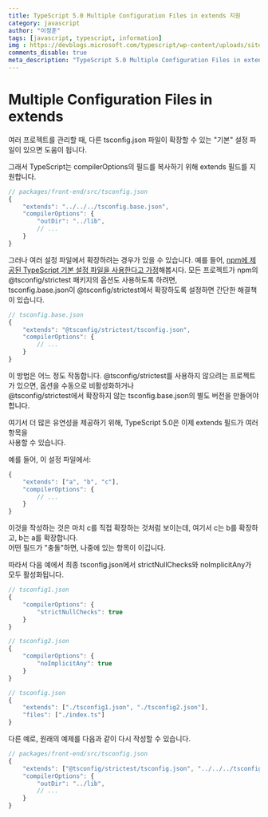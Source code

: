 ```yaml
---
title: TypeScript 5.0 Multiple Configuration Files in extends 지원
category: javascript
author: "이정훈"
tags: [javascript, typescript, information]
img : https://devblogs.microsoft.com/typescript/wp-content/uploads/sites/11/2023/03/5-0-feature-image-square-bounds-1.png
comments_disable: true
meta_description: "TypeScript 5.0 Multiple Configuration Files in extends 지원"
---
```


# Multiple Configuration Files in extends

여러 프로젝트를 관리할 때, 다른 tsconfig.json 파일이 확장할 수 있는 "기본" 설정 파일이 있으면 
도움이 됩니다. 

그래서 TypeScript는 compilerOptions의 필드를 복사하기 위해 extends 필드를 지원합니다.

```typescript
// packages/front-end/src/tsconfig.json
{
    "extends": "../../../tsconfig.base.json",
    "compilerOptions": {
        "outDir": "../lib",
        // ...
    }
}
```

그러나 여러 설정 파일에서 확장하려는 경우가 있을 수 있습니다. 
예를 들어, [npm에 제공된 TypeScript 기본 설정 파일을 사용한다고 가정](https://github.com/tsconfig/bases)해봅시다. 
모든 프로젝트가 npm의 @tsconfig/strictest 패키지의 옵션도 사용하도록 하려면,  
tsconfig.base.json이 @tsconfig/strictest에서 확장하도록 설정하면 간단한 해결책이 있습니다.

```typescript
// tsconfig.base.json
{
    "extends": "@tsconfig/strictest/tsconfig.json",
    "compilerOptions": {
        // ...
    }
}
```

이 방법은 어느 정도 작동합니다. 
@tsconfig/strictest를 사용하지 않으려는 프로젝트가 있으면, 옵션을 수동으로 비활성화하거나  
@tsconfig/strictest에서 확장하지 않는 tsconfig.base.json의 별도 버전을 만들어야 합니다.

여기서 더 많은 유연성을 제공하기 위해, TypeScript 5.0은 이제 extends 필드가 여러 항목을  
사용할 수 있습니다. 

예를 들어, 이 설정 파일에서:
```typescript
{
    "extends": ["a", "b", "c"],
    "compilerOptions": {
        // ...
    }
}
```
이것을 작성하는 것은 마치 c를 직접 확장하는 것처럼 보이는데, 여기서 c는 b를 확장하고, b는 a를 확장합니다.   
어떤 필드가 "충돌"하면, 나중에 있는 항목이 이깁니다.

따라서 다음 예에서 최종 tsconfig.json에서 strictNullChecks와 noImplicitAny가 모두 활성화됩니다.

```typescript
// tsconfig1.json
{
    "compilerOptions": {
        "strictNullChecks": true
    }
}

// tsconfig2.json
{
    "compilerOptions": {
        "noImplicitAny": true
    }
}

// tsconfig.json
{
    "extends": ["./tsconfig1.json", "./tsconfig2.json"],
    "files": ["./index.ts"]
}
```

다른 예로, 원래의 예제를 다음과 같이 다시 작성할 수 있습니다.

```typescript
// packages/front-end/src/tsconfig.json
{
    "extends": ["@tsconfig/strictest/tsconfig.json", "../../../tsconfig.base.json"],
    "compilerOptions": {
        "outDir": "../lib",
        // ...
    }
}
```
